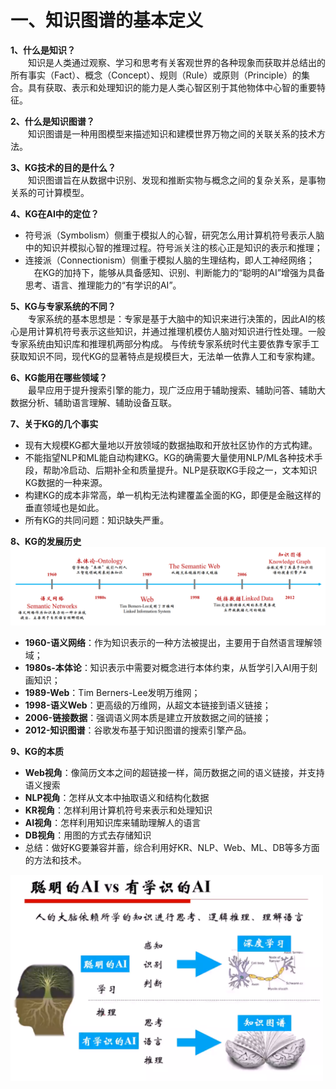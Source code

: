 
# 一、知识图谱的基本定义

**1、什么是知识？**  
&emsp;&emsp;知识是人类通过观察、学习和思考有关客观世界的各种现象而获取并总结出的所有事实（Fact）、概念（Concept）、规则（Rule）或原则（Principle）的集合。具有获取、表示和处理知识的能力是人类心智区别于其他物体中心智的重要特征。

**2、什么是知识图谱？**  
&emsp;&emsp;知识图谱是一种用图模型来描述知识和建模世界万物之间的关联关系的技术方法。

**3、KG技术的目的是什么？**  
&emsp;&emsp;知识图谱旨在从数据中识别、发现和推断实物与概念之间的复杂关系，是事物关系的可计算模型。

**4、KG在AI中的定位？**  
- 符号派（Symbolism）侧重于模拟人的心智，研究怎么用计算机符号表示人脑中的知识并模拟心智的推理过程。符号派关注的核心正是知识的表示和推理；  
- 连接派（Connectionism）侧重于模拟人脑的生理结构，即人工神经网络；  
&emsp;在KG的加持下，能够从具备感知、识别、判断能力的“聪明的AI”增强为具备思考、语言、推理能力的“有学识的AI”。

**5、KG与专家系统的不同？**  
&emsp;&emsp;专家系统的基本思想是：专家是基于大脑中的知识来进行决策的，因此AI的核心是用计算机符号表示这些知识，并通过推理机模仿人脑对知识进行性处理。一般专家系统由知识库和推理机两部分构成。
与传统专家系统时代主要依靠专家手工获取知识不同，现代KG的显著特点是规模巨大，无法单一依靠人工和专家构建。

**6、KG能用在哪些领域？**  
&emsp;&emsp;最早应用于提升搜索引擎的能力，现广泛应用于辅助搜索、辅助问答、辅助大数据分析、辅助语言理解、辅助设备互联。

**7、关于KG的几个事实**  
- 现有大规模KG都大量地以开放领域的数据抽取和开放社区协作的方式构建。
- 不能指望NLP和ML能自动构建KG。KG的确需要大量使用NLP/ML各种技术手段，帮助冷启动、后期补全和质量提升。NLP是获取KG手段之一，文本知识KG数据的一种来源。
- 构建KG的成本非常高，单一机构无法构建覆盖全面的KG，即便是金融这样的垂直领域也是如此。
- 所有KG的共同问题：知识缺失严重。

**8、KG的发展历史**  
![知识图谱发展历史](https://github.com/Shunli-Wang/-/blob/main/imgs/history.png)
- **1960-语义网络**：作为知识表示的一种方法被提出，主要用于自然语言理解领域；
- **1980s-本体论**：知识表示中需要对概念进行本体约束，从哲学引入AI用于刻画知识；
- **1989-Web**：Tim Berners-Lee发明万维网；
- **1998-语义Web**：更高级的万维网，从超文本链接到语义链接；
- **2006-链接数据**：强调语义网本质是建立开放数据之间的链接；
- **2012-知识图谱**：谷歌发布基于知识图谱的搜索引擎产品。

**9、KG的本质**  
- **Web视角**：像简历文本之间的超链接一样，简历数据之间的语义链接，并支持语义搜索
- **NLP视角**：怎样从文本中抽取语义和结构化数据
- **KR视角**：怎样利用计算机符号来表示和处理知识
- **AI视角**：怎样利用知识库来辅助理解人的语言
- **DB视角**：用图的方式去存储知识
- 总结：做好KG要兼容并蓄，综合利用好KR、NLP、Web、ML、DB等多方面的方法和技术。  
<img src="https://github.com/Shunli-Wang/-/blob/main/imgs/AI.png" width = "500" alt="KG和AI的关系" align=center >
